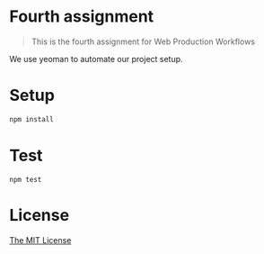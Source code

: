 # Fourth assignment

> This is the fourth assignment for Web Production Workflows

We use yeoman to automate our project setup.

# Setup

```js
npm install
```

# Test

```
npm test
```

# License

[The MIT License](https://opensource.org/licenses/MIT)
